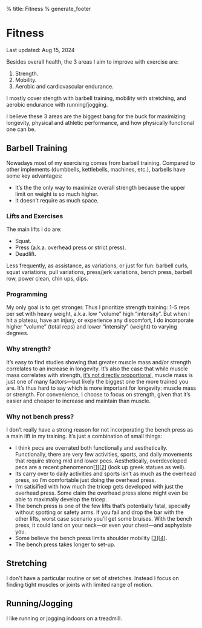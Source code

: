 % title: Fitness
% generate_footer

# Fitness

<span id="last-updated">Last updated: Aug 15, 2024</span>

Besides overall health, the 3 areas I aim to improve with exercise are:

1. Strength.
1. Mobility.
1. Aerobic and cardiovascular endurance.

I mostly cover stength with barbell training, mobility with stretching, and aerobic endurance with running/jogging.

I believe these 3 areas are the biggest bang for the buck for maximizing longevity, physical and athletic performance, and how physically functional one can be.

## Barbell Training

Nowadays most of my exercising comes from barbell training. Compared to other implements (dumbbells, kettlebells, machines, etc.), barbells have some key advantages:

* It’s the the only way to maximize overall strength because the upper limit on weight is so much higher.
* It doesn’t require as much space.

### Lifts and Exercises

The main lifts I do are:

* Squat.
* Press (a.k.a. overhead press or strict press).
* Deadlift.

Less frequently, as assistance, as variations, or just for fun: barbell curls, squat variations, pull variations, press/jerk variations, bench press, barbell row, power clean, chin ups, dips.

### Programming

My only goal is to get stronger. Thus I prioritize strength training: 1-5 reps per set with heavy weight, a.k.a. low “volume” high “intensity”. But when I hit a plateau, have an injury, or experience any discomfort, I do incorporate higher “volume” (total reps) and lower “intensity” (weight) to varying degrees.

### Why strength?

It’s easy to find studies showing that greater muscle mass and/or strength correlates to an increase in longevity. It’s also the case that while muscle mass correlates with strength, [it’s not directly proportional](https://www.strongerbyscience.com/size-vs-strength/), muscle mass is just one of many factors—but likely the biggest one the more trained you are. It’s thus hard to say which is more important for longevity: muscle mass or strength. For convenience, I choose to focus on strength, given that it’s easier and cheaper to increase and maintain than muscle.

### Why not bench press?

I don’t really have a strong reason for not incorporating the bench press as a main lift in my training. It’s just a combination of small things:

* I think pecs are overrated both functionally and aesthetically. Functionally, there are very few activities, sports, and daily movements that require strong mid and lower pecs. Aesthetically, overdeveloped pecs are a recent phenomenon[[1](https://cortes.site/why-you-dont-need-a-big-chest-to-be-athletic-and-powerful/)][[2](https://www.youtube.com/watch?v=bIcbKGilhME)] (look up greek statues as well).
* Its carry over to daily activities and sports isn’t as much as the overhead press, so I’m comfortable just doing the overhead press.
* I’m satisified with how much the tricep gets developed with just the overhead press. Some claim the overhead press alone might even be able to maximally develop the tricep.
* The bench press is one of the few lifts that’s potentially fatal, specially without spotting or safety arms. If you fail and drop the bar with the other lifts, worst case scenario you’ll get some bruises. With the bench press, it could land on your neck—or even your chest—and asphyxiate you.
* Some believe the bench press limits shoulder mobility [[3](https://www.youtube.com/watch?v=HDNu9skPrFU)][[4](https://chineseweightlifting.com/olympic-weightlifting-training-exercises/#:~:text=not%20used%20frequently%20in%20a%20weightlifting%20program%20because%20it%20can%20negatively%20affect%20overhead%20positioning%20and%20rack%20flexibility)].
* The bench press takes longer to set-up.

## Stretching

I don't have a particular routine or set of stretches. Instead I focus on finding tight muscles or joints with limited range of motion.

## Running/Jogging

I like running or jogging indoors on a treadmill.
